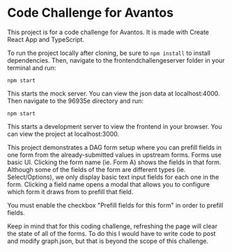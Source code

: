 # Code Challenge for Avantos

This project is for a code challenge for Avantos. It is made with Create React App and TypeScript.

To run the project locally after cloning, be sure to `npm install` to install dependencies. Then, navigate to the frontendchallengeserver folder in your terminal and run:

`npm start`

This starts the mock server. You can view the json data at localhost:4000. Then navigate to the 96935e directory and run:

`npm start`

This starts a development server to view the frontend in your browser. You can view the project at localhost:3000.

This project demonstrates a DAG form setup where you can prefill fields in one form from the already-submitted values in upstream forms. Forms use basic UI.
Clicking the form name (ie. Form A) shows the fields in that form. Although some of the fields of the form are different types (ie. Select/Options), we only display basic text input fields for each one in the form. Clicking a field name opens a modal that allows you to configure which form it draws from to prefill that field.

You must enable the checkbox "Prefill fields for this form" in order to prefill fields.

Keep in mind that for this coding challenge, refreshing the page will clear the state of all of the forms. To do this I would have to write code to post and modify graph.json, but that is beyond the scope of this challenge.
